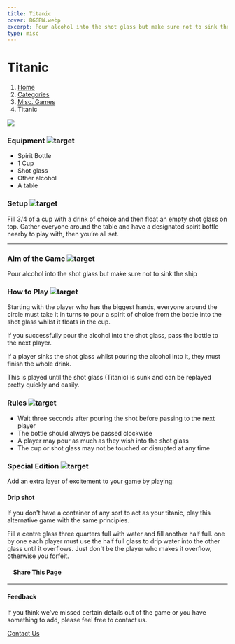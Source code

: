 ```yaml
---
title: Titanic
cover: BGGBW.webp
excerpt: Pour alcohol into the shot glass but make sure not to sink the ship
type: misc
---
```


# Titanic

1.  [Home](/)
2.  [Categories](GameCategories)
3.  [Misc. Games](GameCategories/MiscGames)
4.  Titanic

![](images/titanic.webp)

### Equipment ![target](images/liquor.webp)

-   Spirit Bottle
-   1 Cup
-   Shot glass
-   Other alcohol
-   A table

### Setup ![target](images/settings.webp)

Fill 3/4 of a cup with a drink of choice and then float an empty shot glass on top. Gather everyone around the table and have a designated spirit bottle nearby to play with, then you’re all set.

* * *

### Aim of the Game ![target](images/target.webp)

Pour alcohol into the shot glass but make sure not to sink the ship

### How to Play ![target](images/question.webp)

Starting with the player who has the biggest hands, everyone around the circle must take it in turns to pour a spirit of choice from the bottle into the shot glass whilst it floats in the cup.

If you successfully pour the alcohol into the shot glass, pass the bottle to the next player.

If a player sinks the shot glass whilst pouring the alcohol into it, they must finish the whole drink.

This is played until the shot glass (Titanic) is sunk and can be replayed pretty quickly and easily.

### Rules ![target](images/rules.webp)

-   Wait three seconds after pouring the shot before passing to the next player
-   The bottle should always be passed clockwise
-   A player may pour as much as they wish into the shot glass
-   The cup or shot glass may not be touched or disrupted at any time

### Special Edition ![target](images/special.webp)

Add an extra layer of excitement to your game by playing:

#### **Drip shot**

If you don't have a container of any sort to act as your titanic, play this alternative game with the same principles.

Fill a centre glass three quarters full with water and fill another half full. one by one each player must use the half full glass to drip water into the other glass until it overflows. Just don't be the player who makes it overflow, otherwise you forfeit.

####     Share This Page

[](https://www.facebook.com/sharer/sharer.php?u=beergogglegames.co.uk/GameCategories/MiscGames/titanic)[](https://www.instagram.com/direct/new/)[](https://twitter.com/intent/tweet?url=beergogglegames.co.uk/GameCategories/MiscGames/titanic)

* * *

#### Feedback

If you think we've missed certain details out of the game or you have something to add, please feel free to contact us.

  
  
  
[Contact Us](contact)
